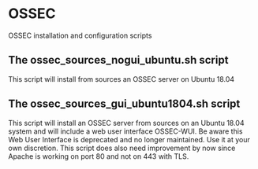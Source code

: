 # OSSEC
OSSEC installation and configuration scripts

## The ossec_sources_nogui_ubuntu.sh script
This script will install from sources an OSSEC server on Ubuntu 18.04

## The ossec_sources_gui_ubuntu1804.sh script
This script will install an OSSEC server from sources on an Ubuntu 18.04 system and will include a web user interface OSSEC-WUI.
Be aware this Web User Interface is deprecated and no longer maintained. Use it at your own discretion.
This script does also need improvement by now since Apache is working on port 80 and not on 443 with TLS.
